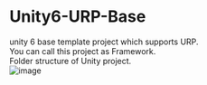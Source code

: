 # Unity6-URP-Base
unity 6 base template project which supports URP.  
You can call this project as Framework.  
Folder structure of Unity project.  
![image](https://github.com/user-attachments/assets/b18871e2-4d02-48cc-b4a5-1ff8f68b5675)

